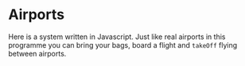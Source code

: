 # Airports

Here is a system written in Javascript. Just like real airports in this programme you can bring your bags, board a flight and `takeOff` flying between airports.


